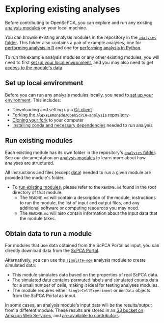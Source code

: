 # Exploring existing analyses

Before contributing to OpenScPCA, you can explore and run any existing [analysis modules](../contributing-to-analyses/analysis-modules/index.md) on your local machine.

You can browse existing analysis modules in the repository in the [`analyses` folder](https://github.com/AlexsLemonade/OpenScPCA-analysis/tree/main/analyses).
This folder also contains a pair of example analyses, one for [performing analysis in R](https://github.com/AlexsLemonade/OpenScPCA-analysis/tree/main/analyses/hello-R) and one for [performing analysis in Python](https://github.com/AlexsLemonade/OpenScPCA-analysis/tree/main/analyses/hello-python).

To run the example analysis modules or any other existing modules, you will need to first [set up your local environment](#set-up-local-environment), and you may also need to get [access to the module's data](#obtain-data-to-run-a-module)

## Set up local environment

Before you can run any analysis modules locally, you need to [set up your environment](../technical-setup/index.md).
This includes:

- Downloading and setting up a [Git client](../technical-setup/install-a-git-client.md)
- [Forking the `AlexsLemonade/OpenScPCA-analysis` repository](../technical-setup/fork-the-repo.md)-
- [Cloning your fork](../technical-setup/clone-the-repo.md) to your computer
- [Installing conda and necessary dependencies](../technical-setup/environment-setup/index.md) needed to run analysis

## Run existing modules

Each existing module has its own folder in the repository's [`analyses` folder](https://github.com/AlexsLemonade/OpenScPCA-analysis/tree/main/analyses).
See our documentation on [analysis modules](../contributing-to-analyses/analysis-modules/index.md) to learn more about how analyses are structured.

All instructions and files (except [data](#obtain-data-to-run-a-module)) needed to run a given module are provided the module's folder.

- To [run existing modules](../contributing-to-analyses/analysis-modules/running-a-module.md), please refer to the `README.md` found in the root directory of that module.
    - The `README.md` will contain a description of the module, instructions to run the module, the list of input and output files, and any additional software or computing resources you may need.
    - The `README.md` will also contain information about the input data that the module takes.

## Obtain data to run a module

For modules that use data obtained from the ScPCA Portal as input, you can directly download data from the [ScPCA Portal](https://scpca.alexslemonade.org/).

Alternatively, you can use the [`simulate-sce`](https://github.com/AlexsLemonade/OpenScPCA-analysis/tree/main/analyses/simulate-sce) analysis module to create simulated data:

- This module simulates data based on the properties of real ScPCA data.
- The simulated data contains permuted labels and simulated counts data for a small number of cells, making it ideal for testing analyses modules.
- The module requires either `SingleCellExperiment` or `AnnData` objects from the ScPCA Portal as input.

In some cases, an analysis module's input data will be the results/output from a different module.
These results are stored in an [S3 bucket on Amazon Web Services](../software-platforms/aws/index.md), and [are available to contributors](accessing-resources/getting-access-to-data.md).
